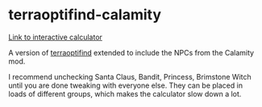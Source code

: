 # terraoptifind-calamity

[Link to interactive calculator](https://tureptor.github.io/terraoptifind-calamity/)

A version of [terraoptifind](https://github.com/tureptor/terraoptifind) extended to include the NPCs from the Calamity mod.

I recommend unchecking Santa Claus, Bandit, Princess, Brimstone Witch until you are done tweaking with everyone else. They can be placed in loads of different groups, which makes the calculator slow down a lot.